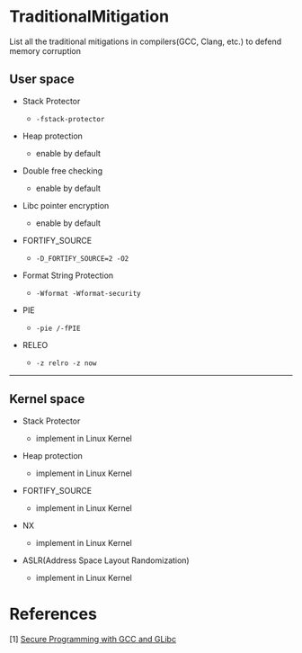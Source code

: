 # TraditionalMitigation

List all the traditional mitigations in compilers(GCC, Clang, etc.) to defend memory corruption

## User space

- Stack Protector
    - `-fstack-protector`

- Heap protection
    - enable by default

- Double free checking
    - enable by default

- Libc pointer encryption
    - enable by default

- FORTIFY_SOURCE
    - `-D_FORTIFY_SOURCE=2 ­-O2`

- Format String Protection
    - `-Wformat ­-Wformat-security`

- PIE
    - `-pie /­-fPIE`

- RELEO
    - `-z relro -z now` 

-------------------------------------------------

## Kernel space

- Stack Protector
    - implement in Linux Kernel

- Heap protection
    - implement in Linux Kernel

- FORTIFY_SOURCE
    - implement in Linux Kernel

- NX
    - implement in Linux Kernel

- ASLR(Address Space Layout Randomization)
    - implement in Linux Kernel

# References

[1] [Secure Programming with GCC and GLibc](https://cansecwest.com/csw08/csw08-holtmann.pdf)
